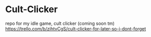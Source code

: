 # Cult-Clicker
repo for my idle game, cult clicker (coming soon tm)
https://trello.com/b/zihtvCgS/cult-clicker-for-later-so-i-dont-forget
